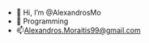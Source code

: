 - 👋 Hi, I’m @AlexandrosMo
- 👀 Programming
- 📫Alexandros.Moraitis99@gmail.com

<!---
AlexandrosMo/AlexandrosMo is a ✨ special ✨ repository because its `README.md` (this file) appears on your GitHub profile.
You can click the Preview link to take a look at your changes.
--->
